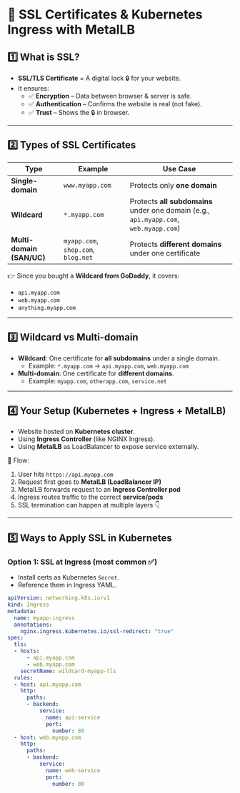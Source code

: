 # 🔐 SSL Certificates & Kubernetes Ingress with MetalLB

## 1️⃣ What is SSL?
- **SSL/TLS Certificate** = A digital lock 🔒 for your website.  
- It ensures:
  - ✅ **Encryption** – Data between browser & server is safe.  
  - ✅ **Authentication** – Confirms the website is real (not fake).  
  - ✅ **Trust** – Shows the 🔒 in browser.  

---

## 2️⃣ Types of SSL Certificates
| Type | Example | Use Case |
|------|---------|----------|
| **Single-domain** | `www.myapp.com` | Protects only **one domain** |
| **Wildcard** | `*.myapp.com` | Protects **all subdomains** under one domain (e.g., `api.myapp.com`, `web.myapp.com`) |
| **Multi-domain (SAN/UC)** | `myapp.com`, `shop.com`, `blog.net` | Protects **different domains** under one certificate |

👉 Since you bought a **Wildcard from GoDaddy**, it covers:  
- `api.myapp.com`  
- `web.myapp.com`  
- `anything.myapp.com`

---

## 3️⃣ Wildcard vs Multi-domain
- **Wildcard**: One certificate for **all subdomains** under a single domain.  
  - Example: `*.myapp.com` → `api.myapp.com`, `web.myapp.com`  
- **Multi-domain**: One certificate for **different domains**.  
  - Example: `myapp.com`, `otherapp.com`, `service.net`  

---

## 4️⃣ Your Setup (Kubernetes + Ingress + MetalLB)
- Website hosted on **Kubernetes cluster**.  
- Using **Ingress Controller** (like NGINX Ingress).  
- Using **MetalLB** as LoadBalancer to expose service externally.  

🔁 Flow:  
1. User hits `https://api.myapp.com`  
2. Request first goes to **MetalLB (LoadBalancer IP)**  
3. MetalLB forwards request to an **Ingress Controller pod**  
4. Ingress routes traffic to the correct **service/pods**  
5. SSL termination can happen at multiple layers 👇  

---

## 5️⃣ Ways to Apply SSL in Kubernetes

### **Option 1: SSL at Ingress (most common ✅)**
- Install certs as Kubernetes `Secret`.  
- Reference them in Ingress YAML.  

```yaml
apiVersion: networking.k8s.io/v1
kind: Ingress
metadata:
  name: myapp-ingress
  annotations:
    nginx.ingress.kubernetes.io/ssl-redirect: "true"
spec:
  tls:
  - hosts:
      - api.myapp.com
      - web.myapp.com
    secretName: wildcard-myapp-tls
  rules:
  - host: api.myapp.com
    http:
      paths:
      - backend:
          service:
            name: api-service
            port:
              number: 80
  - host: web.myapp.com
    http:
      paths:
      - backend:
          service:
            name: web-service
            port:
              number: 80